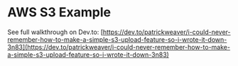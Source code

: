 # AWS S3 Example

See full walkthrough on Dev.to: [https://dev.to/patrickweaver/i-could-never-remember-how-to-make-a-simple-s3-upload-feature-so-i-wrote-it-down-3n83](https://dev.to/patrickweaver/i-could-never-remember-how-to-make-a-simple-s3-upload-feature-so-i-wrote-it-down-3n83)